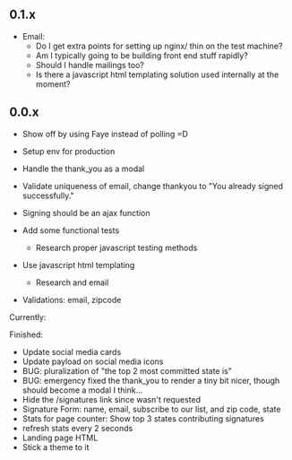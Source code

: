 ## 0.1.x
  - Email:
    * Do I get extra points for setting up nginx/ thin on the test machine?
    * Am I typically going to be building front end stuff rapidly?
    * Should I handle mailings too?
    * Is there a javascript html templating solution used internally at the moment?

## 0.0.x

  - Show off by using Faye instead of polling =D
  - Setup env for production
  - Handle the thank_you as a modal
  - Validate uniqueness of email, change thankyou to "You already signed successfully."
  - Signing should be an ajax function
  - Add some functional tests
    * Research proper javascript testing methods
  - Use javascript html templating
    - Research and email

  - Validations: email, zipcode

Currently:




Finished:

  - Update social media cards
  - Update payload on social media icons
  - BUG:  pluralization of "the top 2 most committed state is"
  - BUG: emergency fixed the thank_you to render a tiny bit nicer, though should become a modal I think...
  - Hide the /signatures link since wasn't requested
  - Signature Form: name, email, subscribe to our list, and zip code, state
  - Stats for page counter:  Show top 3 states contributing signatures
  - refresh stats every 2 seconds
  - Landing page HTML
  - Stick a theme to it

